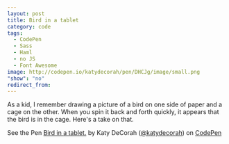 ```yaml
---
layout: post
title: Bird in a tablet
category: code
tags: 
  - CodePen
  - Sass
  - Haml
  - no JS
  - Font Awesome
image: http://codepen.io/katydecorah/pen/DHCJg/image/small.png
"show": "no"
redirect_from: 
---
```



As a kid, I remember drawing a picture of a bird on one side of paper and a cage on the other. When you spin it back and forth quickly, it appears that the bird is in the cage. Here's a take on that.

<p data-height="500" data-theme-id="97" data-slug-hash="DHCJg" data-user="katydecorah" data-default-tab="result" class='codepen'>See the Pen <a href='http://codepen.io/katydecorah/pen/DHCJg'>Bird in a tablet.</a> by Katy DeCorah (<a href='http://codepen.io/katydecorah'>@katydecorah</a>) on <a href='http://codepen.io'>CodePen</a></p>
